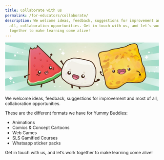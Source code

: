 ```yaml
---
title: Collaborate with us
permalink: /for-educators/collaborate/
description: We welcome ideas, feedback, suggestions for improvement and most of
  all, collaboration opportunities. Get in touch with us, and let’s work
  together to make learning come alive!
---
```

![educator collaborate](/images/Characters/educator_collab.jpg)

We welcome ideas, feedback, suggestions for improvement and most of all, collaboration opportunities. 

These are the different formats we have for Yummy Buddies:

* Animations
* Comics & Concept Cartoons
* Web Games
* SLS Gamified Courses
* Whatsapp sticker packs

Get in touch with us, and let’s work together to make learning 
come alive!
